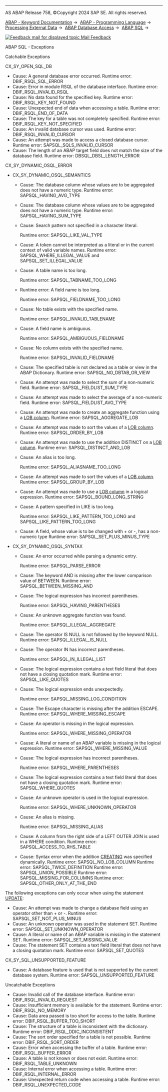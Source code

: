   

* * *

AS ABAP Release 758, ©Copyright 2024 SAP SE. All rights reserved.

[ABAP - Keyword Documentation](https://help.sap.com/doc/abapdocu_758_index_htm/7.58/en-US/abenabap.htm) →  [ABAP - Programming Language](https://help.sap.com/doc/abapdocu_758_index_htm/7.58/en-US/abenabap_reference.htm) →  [Processing External Data](https://help.sap.com/doc/abapdocu_758_index_htm/7.58/en-US/abenabap_language_external_data.htm) →  [ABAP Database Access](https://help.sap.com/doc/abapdocu_758_index_htm/7.58/en-US/abendb_access.htm) →  [ABAP SQL](https://help.sap.com/doc/abapdocu_758_index_htm/7.58/en-US/abenabap_sql.htm) → 

 [![](Mail.gif?object=Mail.gif "Feedback mail for displayed topic") Mail Feedback](mailto:f1_help@sap.com?subject=Feedback%20on%20ABAP%20Documentation&body=Document:%20ABAP%20SQL%20-%20Exceptions%2C%20ABENABAP_SQL_EXCEPTIONS%2C%20758%0D%0A%0D%0AError:%0D%0A%0D%0A%0D%0A%0D%0ASuggestion%20for%20improvement:)

ABAP SQL - Exceptions

Catchable Exceptions

CX\_SY\_OPEN\_SQL\_DB

-   Cause: A general database error occurred.
    Runtime error: DBIF\_RSQL\_SQL\_ERROR
-   Cause: Error in module RSQL of the database interface.
    Runtime error: DBIF\_RSQL\_INVALID\_RSQL
-   Cause: No data found for the specified key.
    Runtime error: DBIF\_RSQL\_KEY\_NOT\_FOUND
-   Cause: Unexpected end of data when accessing a table.
    Runtime error: DBIF\_RSQL\_END\_OF\_DATA
-   Cause: The key for a table was not completely specified.
    Runtime error: DBIF\_RSQL\_KEY\_NOT\_SPECIFIED
-   Cause: An invalid database cursor was used.
    Runtime error: DBIF\_RSQL\_INVALID\_CURSOR
-   Cause: An attempt was made to access a closed database cursor.
    Runtime error: SAPSQL\_SQLS\_INVALID\_CURSOR
-   Cause: The length of an ABAP target field does not match the size of the database field.
    Runtime error: DBSQL\_DBSL\_LENGTH\_ERROR

CX\_SY\_DYNAMIC\_OSQL\_ERROR

-   CX\_SY\_DYNAMIC\_OSQL\_SEMANTICS
    -   Cause: The database column whose values are to be aggregated does not have a numeric type.
        Runtime error: SAPSQL\_HAVING\_AVG\_TYPE
    -   Cause: The database column whose values are to be aggregated does not have a numeric type.
        Runtime error: SAPSQL\_HAVING\_SUM\_TYPE
    -   Cause: Search pattern not specified in a character literal.
        
        Runtime error: SAPSQL\_LIKE\_VAL\_TYPE
        
    -   Cause: A token cannot be interpreted as a literal or in the current context of valid variable names.
        Runtime error: SAPSQL\_WHERE\_ILLEGAL\_VALUE and SAPSQL\_SET\_ILLEGAL\_VALUE
    -   Cause: A table name is too long.
        
        Runtime error: SAPSQL\_TABNAME\_TOO\_LONG
        
    -   Runtime error: A field name is too long.
        
        Runtime error: SAPSQL\_FIELDNAME\_TOO\_LONG
        
    -   Cause: No table exists with the specified name.
        
        Runtime error: SAPSQL\_INVALID\_TABLENAME
        
    -   Cause: A field name is ambiguous.
        
        Runtime error: SAPSQL\_AMBIGUOUS\_FIELDNAME
        
    -   Cause: No column exists with the specified name.
        
        Runtime error: SAPSQL\_INVALID\_FIELDNAME
        
    -   Cause: The specified table is not declared as a table or view in the ABAP Dictionary.
        Runtime error: SAPSQL\_NO\_DBTAB\_OR\_VIEW
    -   Cause: An attempt was made to select the sum of a non-numeric field.
        Runtime error: SAPSQL\_FIELDLIST\_SUM\_TYPE
    -   Cause: An attempt was made to select the average of a non-numeric field.
        Runtime error: SAPSQL\_FIELDLIST\_AVG\_TYPE
    -   Cause: An attempt was made to create an aggregate function using a [LOB column](https://help.sap.com/doc/abapdocu_758_index_htm/7.58/en-US/abenlob_glosry.htm "Glossary Entry").
        Runtime error: SAPSQL\_AGGREGATE\_LOB
    -   Cause: An attempt was made to sort the values of a [LOB column](https://help.sap.com/doc/abapdocu_758_index_htm/7.58/en-US/abenlob_glosry.htm "Glossary Entry").
        Runtime error: SAPSQL\_ORDER\_BY\_LOB
    -   Cause: An attempt was made to use the addition DISTINCT on a [LOB column](https://help.sap.com/doc/abapdocu_758_index_htm/7.58/en-US/abenlob_glosry.htm "Glossary Entry").
        Runtime error: SAPSQL\_DISTINCT\_AND\_LOB
    -   Cause: An alias is too long.
        
        Runtime error: SAPSQL\_ALIASNAME\_TOO\_LONG
        
    -   Cause: An attempt was made to sort the values of a [LOB column](https://help.sap.com/doc/abapdocu_758_index_htm/7.58/en-US/abenlob_glosry.htm "Glossary Entry").
        Runtime error: SAPSQL\_GROUP\_BY\_LOB
    -   Cause: An attempt was made to use a [LOB column](https://help.sap.com/doc/abapdocu_758_index_htm/7.58/en-US/abenlob_glosry.htm "Glossary Entry") in a logical expression.
        Runtime error: SAPSQL\_BOUND\_LONG\_STRING
    -   Cause: A pattern specified in LIKE is too long.
        
        Runtime error: SAPSQL\_LIKE\_PATTERN\_TOO\_LONG and SAPSQL\_LIKE\_PATTERN\_TOO\_LONG
        
    -   Cause: A field, whose value is to be changed with + or \-, has a non-numeric type
        Runtime error: SAPSQL\_SET\_PLUS\_MINUS\_TYPE
-   CX\_SY\_DYNAMIC\_OSQL\_SYNTAX
    -   Cause: An error occurred while parsing a dynamic entry.
        
        Runtime error: SAPSQL\_PARSE\_ERROR
        
    -   Cause: The keyword AND is missing after the lower comparison value of BETWEEN.
        Runtime error: SAPSQL\_BETWEEN\_MISSING\_AND
    -   Cause: The logical expression has incorrect parentheses.
        
        Runtime error: SAPSQL\_HAVING\_PARENTHESES
        
    -   Cause: An unknown aggregate function was found.
        
        Runtime error: SAPSQL\_ILLEGAL\_AGGREGATE
        
    -   Cause: The operator IS NULL is not followed by the keyword NULL.
        Runtime error: SAPSQL\_ILLEGAL\_IS\_NULL
    -   Cause: The operator IN has incorrect parentheses.
        
        Runtime error: SAPSQL\_IN\_ILLEGAL\_LIST
        
    -   Cause: The logical expression contains a text field literal that does not have a closing quotation mark.
        Runtime error: SAPSQL\_LIKE\_QUOTES
    -   Cause: The logical expression ends unexpectedly.
        
        Runtime error: SAPSQL\_MISSING\_LOG\_CONDITION
        
    -   Cause: The Escape character is missing after the addition ESCAPE.
        Runtime error: SAPSQL\_WHERE\_MISSING\_ESCAPE
    -   Cause: An operator is missing in the logical expression.
        
        Runtime error: SAPSQL\_WHERE\_MISSING\_OPERATOR
        
    -   Cause: A literal or name of an ABAP variable is missing in the logical expression.
        Runtime error: SAPSQL\_WHERE\_MISSING\_VALUE
    -   Cause: The logical expression has incorrect parentheses.
        
        Runtime error: SAPSQL\_WHERE\_PARENTHESES
        
    -   Cause: The logical expression contains a text field literal that does not have a closing quotation mark.
        Runtime error: SAPSQL\_WHERE\_QUOTES
    -   Cause: An unknown operator is used in the logical expression.
        
        Runtime error: SAPSQL\_WHERE\_UNKNOWN\_OPERATOR
        
    -   Cause: An alias is missing.
        
        Runtime error: SAPSQL\_MISSING\_ALIAS
        
    -   Cause: A column from the right side of a LEFT OUTER JOIN is used in a WHERE condition.
        Runtime error: SAPSQL\_ACCESS\_TO\_RHS\_TABLE
    -   Cause: Syntax error when the addition [CREATING](https://help.sap.com/doc/abapdocu_758_index_htm/7.58/en-US/abapselect_creating.htm) was specified dynamically.
        Runtime error: SAPSQL\_NO\_LOB\_COLUMN
        Runtime error: SAPSQL\_TWICE\_DEFINITION
        Runtime error: SAPSQL\_UNION\_POSSIBLE
        Runtime error: SAPSQL\_MISSING\_FOR\_COLUMNS
        Runtime error: SAPSQL\_OTHER\_ONLY\_AT\_THE\_END

The following exceptions can only occur when using the statement [UPDATE](https://help.sap.com/doc/abapdocu_758_index_htm/7.58/en-US/abapupdate.htm):

-   Cause: An attempt was made to change a database field using an operator other than + or \-.
    Runtime error: SAPSQL\_SET\_NOT\_PLUS\_MINUS
-   Cause: An unknown operator was used in the statement SET.
    Runtime error: SAPSQL\_SET\_UNKNOWN\_OPERATOR
-   Cause: A literal or name of an ABAP variable is missing in the statement SET.
    Runtime error: SAPSQL\_SET\_MISSING\_VALUE
-   Cause: The statement SET contains a text field literal that does not have a closing quotation mark.
    Runtime error: SAPSQL\_SET\_QUOTES

CX\_SY\_SQL\_UNSUPPORTED\_FEATURE

-   Cause: A database feature is used that is not supported by the current database system.
    Runtime error: SAPSQL\_UNSUPPORTED\_FEATURE

Uncatchable Exceptions

-   Cause: Invalid call of the database interface.
    Runtime error: DBIF\_RSQL\_INVALID\_REQUEST
-   Cause: Insufficient memory is available for the statement.
    Runtime error: DBIF\_RSQL\_NO\_MEMORY
-   Cause: Data area passed is too short for access to the table.
    Runtime error: DBIF\_RSQL\_BUFFER\_TOO\_SHORT
-   Cause: The structure of a table is inconsistent with the dictionary.
    Runtime error: DBIF\_RSQL\_DDIC\_INCONSISTENT
-   Cause: The sort order specified for a table is not possible.
    Runtime error: DBIF\_RSQL\_SORT\_ORDER
-   Cause: Error when accessing the buffer of a table.
    Runtime error: DBIF\_RSQL\_BUFFER\_ERROR
-   Cause: A table is not known or does not exist.
    Runtime error: DBIF\_RSQL\_TABLE\_UNKNOWN
-   Cause: Internal error when accessing a table.
    Runtime error: DBIF\_RSQL\_INTERNAL\_ERROR
-   Cause: Unexpected return code when accessing a table.
    Runtime error: DBIF\_RSQL\_UNEXPECTED\_CODE